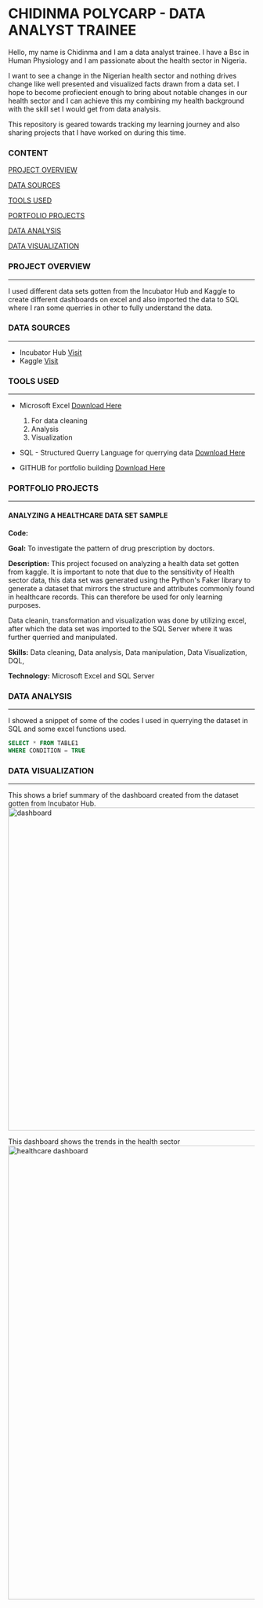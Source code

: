 # CHIDINMA POLYCARP - DATA ANALYST TRAINEE
Hello, my name is Chidinma and I am a data analyst trainee. I have a Bsc in Human Physiology and I am passionate about the health sector in Nigeria.

I want to see a change in the Nigerian health sector and nothing drives change like well presented and visualized facts drawn from a data set. I hope to become profiecient enough to bring about notable changes in our health sector and I can achieve this my combining my health background with the skill set I would get from data analysis.

This repository is geared towards tracking my learning journey and also sharing projects that I have worked on during this time.

### CONTENT
[PROJECT OVERVIEW](#project-overview)

[DATA SOURCES](#data-sources)

[TOOLS USED](tools-used)

[PORTFOLIO PROJECTS](#portfolio-projects)

[DATA ANALYSIS](#data-analysis)

[DATA VISUALIZATION](#data-visualization)

### PROJECT OVERVIEW
---
  I used different data sets gotten from the Incubator Hub and Kaggle to create different dashboards on excel and also imported the data to SQL where I ran some querries in other to fully understand the data. 
  
### DATA SOURCES
---
- Incubator Hub [Visit](https://theincubatorng.org/)
- Kaggle [Visit](https://www.kaggle.com/)
  

### TOOLS USED
---
- Microsoft Excel [Download Here](https://www.microsoft.com/en-us/microsoft-365/excel)
    1. For data cleaning
    2. Analysis
    3. Visualization
    
- SQL - Structured Querry Language for querrying data [Download Here](https://www.microsoft.com/en-us/sql-server/sql-server-downloads)
  
- GITHUB for portfolio building [Download Here](https://github.com)
  

### PORTFOLIO PROJECTS
---

#### ANALYZING A HEALTHCARE DATA SET SAMPLE
**Code:**

**Goal:** To investigate the pattern of drug prescription by doctors.

**Description:** This project focused on analyzing a health data set gotten from kaggle. It is important to note that due to the sensitivity of Health sector data, this data set was generated using the Python's Faker library to generate a dataset that mirrors the structure and attributes commonly found in healthcare records. This can therefore be used for only learning purposes.

Data cleanin, transformation and visualization  was done by utilizing excel, after which the data set was imported to the SQL Server where it was further querried and manipulated.

**Skills:** Data cleaning, Data analysis, Data manipulation, Data Visualization, DQL, 

**Technology:** Microsoft Excel and SQL Server

### DATA ANALYSIS
---
I showed a snippet of some of the codes I used in querrying the dataset in SQL and some excel functions used.

```SQL
SELECT * FROM TABLE1
WHERE CONDITION = TRUE
```
### DATA VISUALIZATION
---
This shows a brief summary of the dashboard created from the dataset gotten from Incubator Hub.
<img width="658" alt="dashboard" src="https://github.com/user-attachments/assets/b79b60ce-13d8-475a-b5d6-fe1643fa624e">

This dashboard shows the trends in the health sector
<img width="925" alt="healthcare dashboard" src="https://github.com/user-attachments/assets/eb15ec94-6f1b-4551-8e9d-462eaf327af9">



